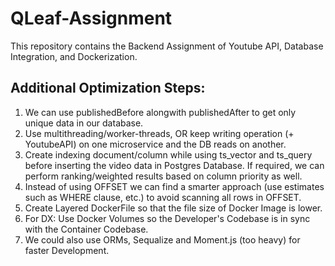 # QLeaf-Assignment

This repository contains the Backend Assignment of Youtube API, Database Integration, and Dockerization.

## Additional Optimization Steps:

1. We can use publishedBefore alongwith publishedAfter to get only unique data in our database.
2. Use multithreading/worker-threads, OR keep writing operation (+ YoutubeAPI) on one microservice and the DB reads on another.
3. Create indexing document/column while using ts_vector and ts_query before inserting the video data in Postgres Database. If required, we can perform ranking/weighted results based on column priority as well.
4. Instead of using OFFSET we can find a smarter approach (use estimates such as WHERE clause, etc.) to avoid scanning all rows in OFFSET.
5. Create Layered DockerFile so that the file size of Docker Image is lower.
6. For DX: Use Docker Volumes so the Developer's Codebase is in sync with the Container Codebase.
7. We could also use ORMs, Sequalize and Moment.js (too heavy) for faster Development.
